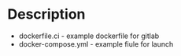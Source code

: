 # Description
* dockerfile.ci - example dockerfile for gitlab
* docker-compose.yml - example fiule for launch